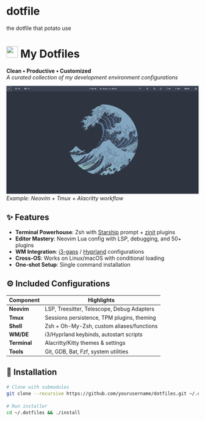 # dotfile
the dotfile that potato use
# <img src="assets/icon.png" width="30" height="30"> My Dotfiles

**Clean • Productive • Customized**  
*A curated collection of my development environment configurations*

![Screenshot](screenshots/main.png)  
*Example: Neovim + Tmux + Alacritty workflow*

## ✨ Features
- **Terminal Powerhouse**: Zsh with [Starship](https://starship.rs) prompt + [zinit](https://github.com/zdharma-continuum/zinit) plugins
- **Editor Mastery**: Neovim Lua config with LSP, debugging, and 50+ plugins
- **WM Integration**: [i3-gaps](https://github.com/Airblader/i3) / [Hyprland](https://hyprland.org/) configurations
- **Cross-OS**: Works on Linux/macOS with conditional loading
- **One-shot Setup**: Single command installation

## ⚙️ Included Configurations
| Component       | Highlights                              |
|-----------------|-----------------------------------------|
| **Neovim**      | LSP, Treesitter, Telescope, Debug Adapters |
| **Tmux**        | Sessions persistence, TPM plugins, theming |
| **Shell**       | Zsh + Oh-My-Zsh, custom aliases/functions |
| **WM/DE**       | i3/Hyprland keybinds, autostart scripts |
| **Terminal**    | Alacritty/Kitty themes & settings       |
| **Tools**       | Git, GDB, Bat, Fzf, system utilities    |

## 🚀 Installation
```bash
# Clone with submodules
git clone --recursive https://github.com/yourusername/dotfiles.git ~/.dotfiles

# Run installer
cd ~/.dotfiles && ./install
